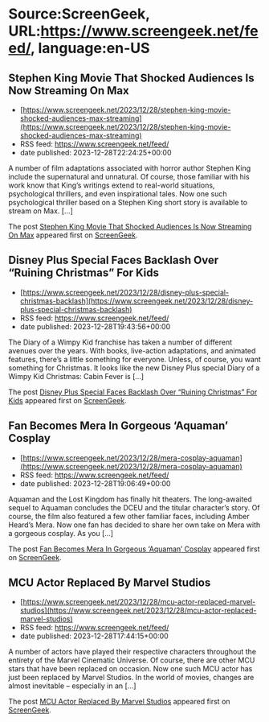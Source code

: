 # Source:ScreenGeek, URL:https://www.screengeek.net/feed/, language:en-US

## Stephen King Movie That Shocked Audiences Is Now Streaming On Max
 - [https://www.screengeek.net/2023/12/28/stephen-king-movie-shocked-audiences-max-streaming](https://www.screengeek.net/2023/12/28/stephen-king-movie-shocked-audiences-max-streaming)
 - RSS feed: https://www.screengeek.net/feed/
 - date published: 2023-12-28T22:24:25+00:00

<p>A number of film adaptations associated with horror author Stephen King include the supernatural and unnatural. Of course, those familiar with his work know that King&#8217;s writings extend to real-world situations, psychological thrillers, and even inspirational tales. Now one such psychological thriller based on a Stephen King short story is available to stream on Max. [...]</p>
<p>The post <a href="https://www.screengeek.net/2023/12/28/stephen-king-movie-shocked-audiences-max-streaming/">Stephen King Movie That Shocked Audiences Is Now Streaming On Max</a> appeared first on <a href="https://www.screengeek.net">ScreenGeek</a>.</p>

## Disney Plus Special Faces Backlash Over “Ruining Christmas” For Kids
 - [https://www.screengeek.net/2023/12/28/disney-plus-special-christmas-backlash](https://www.screengeek.net/2023/12/28/disney-plus-special-christmas-backlash)
 - RSS feed: https://www.screengeek.net/feed/
 - date published: 2023-12-28T19:43:56+00:00

<p>The Diary of a Wimpy Kid franchise has taken a number of different avenues over the years. With books, live-action adaptations, and animated features, there&#8217;s a little something for everyone. Unless, of course, you want something for Christmas. It looks like the new Disney Plus special Diary of a Wimpy Kid Christmas: Cabin Fever is [...]</p>
<p>The post <a href="https://www.screengeek.net/2023/12/28/disney-plus-special-christmas-backlash/">Disney Plus Special Faces Backlash Over &#8220;Ruining Christmas&#8221; For Kids</a> appeared first on <a href="https://www.screengeek.net">ScreenGeek</a>.</p>

## Fan Becomes Mera In Gorgeous ‘Aquaman’ Cosplay
 - [https://www.screengeek.net/2023/12/28/mera-cosplay-aquaman](https://www.screengeek.net/2023/12/28/mera-cosplay-aquaman)
 - RSS feed: https://www.screengeek.net/feed/
 - date published: 2023-12-28T19:06:49+00:00

<p>Aquaman and the Lost Kingdom has finally hit theaters. The long-awaited sequel to Aquaman concludes the DCEU and the titular character&#8217;s story. Of course, the film also featured a few other familiar faces, including Amber Heard&#8217;s Mera. Now one fan has decided to share her own take on Mera with a gorgeous cosplay. As you [...]</p>
<p>The post <a href="https://www.screengeek.net/2023/12/28/mera-cosplay-aquaman/">Fan Becomes Mera In Gorgeous &#8216;Aquaman&#8217; Cosplay</a> appeared first on <a href="https://www.screengeek.net">ScreenGeek</a>.</p>

## MCU Actor Replaced By Marvel Studios
 - [https://www.screengeek.net/2023/12/28/mcu-actor-replaced-marvel-studios](https://www.screengeek.net/2023/12/28/mcu-actor-replaced-marvel-studios)
 - RSS feed: https://www.screengeek.net/feed/
 - date published: 2023-12-28T17:44:15+00:00

<p>A number of actors have played their respective characters throughout the entirety of the Marvel Cinematic Universe. Of course, there are other MCU stars that have been replaced on occasion. Now one such MCU actor has just been replaced by Marvel Studios. In the world of movies, changes are almost inevitable &#8211; especially in an [...]</p>
<p>The post <a href="https://www.screengeek.net/2023/12/28/mcu-actor-replaced-marvel-studios/">MCU Actor Replaced By Marvel Studios</a> appeared first on <a href="https://www.screengeek.net">ScreenGeek</a>.</p>


